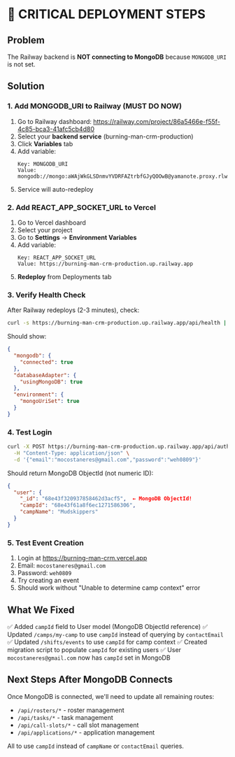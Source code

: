 # 🚨 CRITICAL DEPLOYMENT STEPS

## Problem
The Railway backend is **NOT connecting to MongoDB** because `MONGODB_URI` is not set.

## Solution

### 1. Add MONGODB_URI to Railway (MUST DO NOW)

1. Go to Railway dashboard: https://railway.com/project/86a5466e-f55f-4c85-bca3-41afc5cb4d80
2. Select your **backend service** (burning-man-crm-production)
3. Click **Variables** tab
4. Add variable:
   ```
   Key: MONGODB_URI
   Value: mongodb://mongo:aWAjWkGLSDnmvYVDRFAZtrbfGJyQOOwB@yamanote.proxy.rlwy.net:41945
   ```
5. Service will auto-redeploy

### 2. Add REACT_APP_SOCKET_URL to Vercel

1. Go to Vercel dashboard
2. Select your project
3. Go to **Settings** → **Environment Variables**
4. Add variable:
   ```
   Key: REACT_APP_SOCKET_URL
   Value: https://burning-man-crm-production.up.railway.app
   ```
5. **Redeploy** from Deployments tab

### 3. Verify Health Check

After Railway redeploys (2-3 minutes), check:
```bash
curl -s https://burning-man-crm-production.up.railway.app/api/health | python3 -m json.tool
```

Should show:
```json
{
  "mongodb": {
    "connected": true
  },
  "databaseAdapter": {
    "usingMongoDB": true
  },
  "environment": {
    "mongoUriSet": true
  }
}
```

### 4. Test Login

```bash
curl -X POST https://burning-man-crm-production.up.railway.app/api/auth/login \
  -H "Content-Type: application/json" \
  -d '{"email":"mocostaneres@gmail.com","password":"weh0809"}'
```

Should return MongoDB ObjectId (not numeric ID):
```json
{
  "user": {
    "_id": "68e43f320937858462d3acf5",  ← MongoDB ObjectId!
    "campId": "68e43f61a8f6ec1271586306",
    "campName": "Mudskippers"
  }
}
```

### 5. Test Event Creation

1. Login at https://burning-man-crm.vercel.app
2. Email: `mocostaneres@gmail.com`
3. Password: `weh0809`
4. Try creating an event
5. Should work without "Unable to determine camp context" error

## What We Fixed

✅ Added `campId` field to User model (MongoDB ObjectId reference)
✅ Updated `/camps/my-camp` to use `campId` instead of querying by `contactEmail`
✅ Updated `/shifts/events` to use `campId` for camp context
✅ Created migration script to populate `campId` for existing users
✅ User `mocostaneres@gmail.com` now has `campId` set in MongoDB

## Next Steps After MongoDB Connects

Once MongoDB is connected, we'll need to update all remaining routes:
- `/api/rosters/*` - roster management
- `/api/tasks/*` - task management  
- `/api/call-slots/*` - call slot management
- `/api/applications/*` - application management

All to use `campId` instead of `campName` or `contactEmail` queries.

